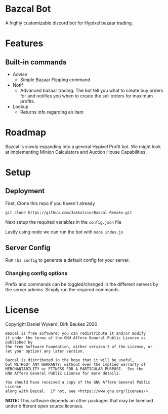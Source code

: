 # Bazcal Bot

A highly customizable discord bot for Hypixel bazaar trading.

# Features

## Built-in commands

- Advise
    - Simple Bazaar Flipping command
- Notif
    - Advanced bazaar trading. The bot tell you what to create buy orders for and notifies you when to create the sell orders for maximum profits. 
- Lookup
    - Returns info regarding an item

# Roadmap

Bazcal is slowly expanding into a general Hypixel Profit bot. We might look at implementing Minion Calculators and Auction House Capabilities.

# Setup

## Deployment

First, Clone this repo if you haven't already

```
git clone https://github.com/Jakkalsie/Bazcal-Remake.git
```
Next setup the required variables in the `config.json` file

Lastly using node we can run the bot with `node index.js`


## Server Config

Run `!bz config` to generate a default config for your server. 

### Changing config options

Prefix and commands can be toggled/changed in the different servers by the server admins. Simply run the required commands.

# License

Copyright Daniel Wykerd, Dirk Beukes 2020

```
Bazcal is free software: you can redistribute it and/or modify
it under the terms of the GNU Affero General Public License as published by
the Free Software Foundation, either version 3 of the License, or
(at your option) any later version.

Bazcal is distributed in the hope that it will be useful,
but WITHOUT ANY WARRANTY; without even the implied warranty of
MERCHANTABILITY or FITNESS FOR A PARTICULAR PURPOSE.  See the
GNU Affero General Public License for more details.

You should have received a copy of the GNU Affero General Public License
along with Bazcal.  If not, see <https://www.gnu.org/licenses/>.
```

**NOTE:** This software depends on other packages that may be licensed under different open source licenses.
